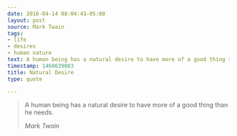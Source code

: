 ```yaml
---
date: 2016-04-14 08:04:43-05:00
layout: post
source: Mark Twain
tags:
- life
- desires
- human nature
text: A human being has a natural desire to have more of a good thing than he needs.
timestamp: 1460639083
title: Natural Desire
type: quote

---
```

> A human being has a natural desire to have more of a good thing than he needs.
> 
> <cite>Mark Twain</cite>
